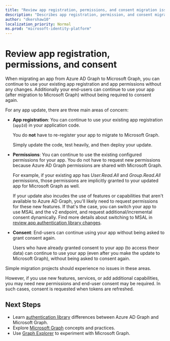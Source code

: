 ```yaml
---
title: "Review app registration, permissions, and consent migration issues"
description: "Describes app registration, permission, and consent migration from Azure Active Directory (Azure AD) to Microsoft Graph API."
author: "dkershaw10"
localization_priority: Normal
ms.prod: "microsoft-identity-platform"
---
```


# Review app registration, permissions, and consent

When migrating an app from Azure AD Graph to Microsoft Graph, you can continue to use your existing app registration and app permissions without any changes. Additionally your end-users can continue to use your app (after migration to Microsoft Graph) without being required to consent again.  

For any app update, there are three main areas of concern:

- **App registration**: You can continue to use your existing app registration (`appId`) in your application code.  

    You do **not** have to re-register your app to migrate to Microsoft Graph.  

    Simply update the code, test heavily, and then deploy your update.  

- **Permissions**: You can continue to use the existing configured permissions for your app. You do not have to request new permissions because Azure AD Graph permissions are shared with Microsoft Graph.

    For example, if your existing app has _User.Read.All_ and _Group.Read.All_ permissions, those permissions are implicitly granted to your updated app for Microsoft Graph as well.

    If your update also incudes the use of features or capabilities that aren't available to Azure AD Graph, you'll likely need to request permissions for these new features. If that's the case, you can switch your app to use MSAL and the v2 endpoint, and request additional/incremental consent dynamically. Find more details about switching to MSAL in [review app authentication library changes](/graph/migrate-azure-ad-graph-authentication-library).

- **Consent**: End-users can continue using your app without being asked to grant consent again.

    Users who have already granted consent to your app (to access theor data) can continue to use your app (even after you make the update to Microsoft Graph), without being asked to consent again.

Simple migration projects should experience no issues in these areas.

However, if you use new features, services, or add additional capabilities, you may need new permissions and end-user consent may be required.  In such cases, consent is requested when tokens are refreshed.

## Next Steps

- Learn [authentication library](migrate-azure-ad-graph-authentication-library.md) differences between Azure AD Graph and Microsoft Graph.
- Explore [Microsoft Graph](/graph/overview) concepts and practices.
- Use [Graph Explorer](https://aka.ms/ge) to experiment with Microsoft Graph.

